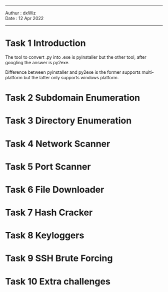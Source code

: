 ***

Authur : dxWiz  
Date : 12 Apr 2022

***


# Task 1 Introduction   
The tool to convert .py into .exe is pyinstaller but the other tool, after googling the answer is py2exe.

Difference between pyinstaller and py2exe is the former supports multi-platform but the latter only supports windows platform.

# Task 2 Subdomain Enumeration
# Task 3 Directory Enumeration
# Task 4 Network Scanner
# Task 5 Port Scanner
# Task 6 File Downloader
# Task 7 Hash Cracker
# Task 8 Keyloggers
# Task 9 SSH Brute Forcing
# Task 10 Extra challenges 
